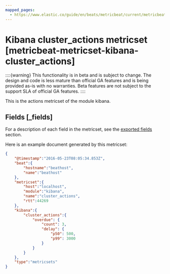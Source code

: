 ```yaml
---
mapped_pages:
  - https://www.elastic.co/guide/en/beats/metricbeat/current/metricbeat-metricset-kibana-cluster_actions.html
---
```


<!-- This file is generated! See scripts/docs_collector.py -->

# Kibana cluster_actions metricset [metricbeat-metricset-kibana-cluster_actions]

::::{warning}
This functionality is in beta and is subject to change. The design and code is less mature than official GA features and is being provided as-is with no warranties. Beta features are not subject to the support SLA of official GA features.
::::


This is the actions metricset of the module kibana.

## Fields [_fields]

For a description of each field in the metricset, see the [exported fields](/reference/metricbeat/exported-fields-kibana.md) section.

Here is an example document generated by this metricset:

```json
{
    "@timestamp":"2016-05-23T08:05:34.853Z",
    "beat":{
        "hostname":"beathost",
        "name":"beathost"
    },
    "metricset":{
        "host":"localhost",
        "module":"kibana",
        "name":"cluster_actions",
        "rtt":44269
    },
    "kibana":{
        "cluster_actions":{
            "overdue": {
                "count": 3,
                "delay": {
                    "p50": 500,
                    "p99": 3000
                }
            }
        }
    },
    "type":"metricsets"
}
```
